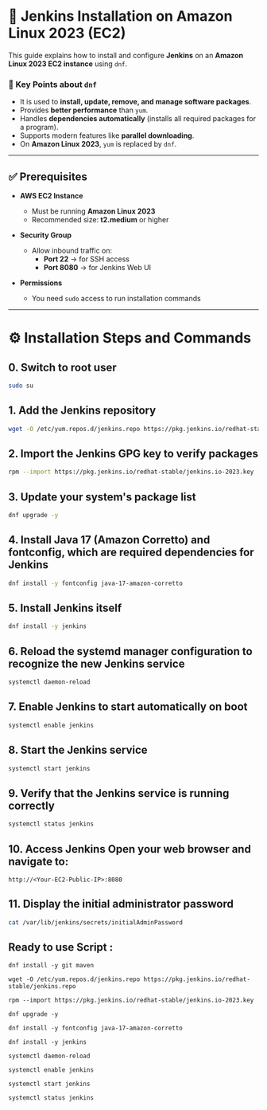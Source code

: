 # 🚀 Jenkins Installation on Amazon Linux 2023 (EC2)

This guide explains how to install and configure **Jenkins** on an **Amazon Linux 2023 EC2 instance** using `dnf`.
### 🔑 Key Points about `dnf`

- It is used to **install, update, remove, and manage software packages**.  
- Provides **better performance** than `yum`.  
- Handles **dependencies automatically** (installs all required packages for a program).  
- Supports modern features like **parallel downloading**.  
- On **Amazon Linux 2023**, `yum` is replaced by `dnf`.  

---

## ✅ Prerequisites

- **AWS EC2 Instance**  
  - Must be running **Amazon Linux 2023**  
  - Recommended size: **t2.medium** or higher  

- **Security Group**  
  - Allow inbound traffic on:  
    - **Port 22** → for SSH access  
    - **Port 8080** → for Jenkins Web UI  

- **Permissions**  
  - You need `sudo` access to run installation commands  

---

# ⚙️ Installation Steps and Commands 

## 0. Switch to root user 
```bash 
sudo su
```

## 1. Add the Jenkins repository
```bash 
wget -O /etc/yum.repos.d/jenkins.repo https://pkg.jenkins.io/redhat-stable/jenkins.repo
```

## 2. Import the Jenkins GPG key to verify packages
```bash
rpm --import https://pkg.jenkins.io/redhat-stable/jenkins.io-2023.key
```

## 3. Update your system's package list
```bash 
dnf upgrade -y
```

## 4. Install Java 17 (Amazon Corretto) and fontconfig, which are required dependencies for Jenkins
```bash 
dnf install -y fontconfig java-17-amazon-corretto
```

## 5. Install Jenkins itself
```bash
dnf install -y jenkins
```

## 6. Reload the systemd manager configuration to recognize the new Jenkins service
```bash
systemctl daemon-reload
```

## 7. Enable Jenkins to start automatically on boot
```bash
systemctl enable jenkins
```

## 8. Start the Jenkins service
```bash
systemctl start jenkins
```

## 9. Verify that the Jenkins service is running correctly
```bash
systemctl status jenkins
```

## 10. Access Jenkins Open your web browser and navigate to:
    http://<Your-EC2-Public-IP>:8080

## 11. Display the initial administrator password
``` bash
cat /var/lib/jenkins/secrets/initialAdminPassword
```

## Ready to use Script :
```
dnf install -y git maven

wget -O /etc/yum.repos.d/jenkins.repo https://pkg.jenkins.io/redhat-stable/jenkins.repo

rpm --import https://pkg.jenkins.io/redhat-stable/jenkins.io-2023.key

dnf upgrade -y

dnf install -y fontconfig java-17-amazon-corretto

dnf install -y jenkins

systemctl daemon-reload

systemctl enable jenkins

systemctl start jenkins

systemctl status jenkins
```
